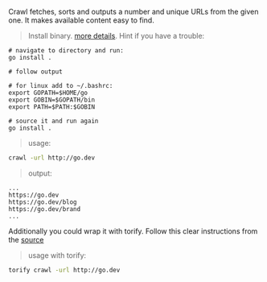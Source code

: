 Crawl fetches, sorts and outputs a number and unique URLs from the given one.  It makes available content easy to find.
>Install binary. [more details](https://go.dev/doc/code).
> Hint if you have a trouble:
```
# navigate to directory and run:
go install .

# follow output

# for linux add to ~/.bashrc:
export GOPATH=$HOME/go
export GOBIN=$GOPATH/bin
export PATH=$PATH:$GOBIN

# source it and run again
go install .
```

> usage:
```bash
crawl -url http://go.dev
```
> output:
```
...
https://go.dev
https://go.dev/blog
https://go.dev/brand
...
```
Additionally you could wrap it with torify.
Follow this clear instructions from the [source](https://justhackerthings.com/post/using-tor-from-the-command-line/)
> usage with torify:
```bash
torify crawl -url http://go.dev
```
